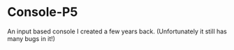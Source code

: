# Console-P5
An input based console I created a few years back. (Unfortunately it still has many bugs in it!)
